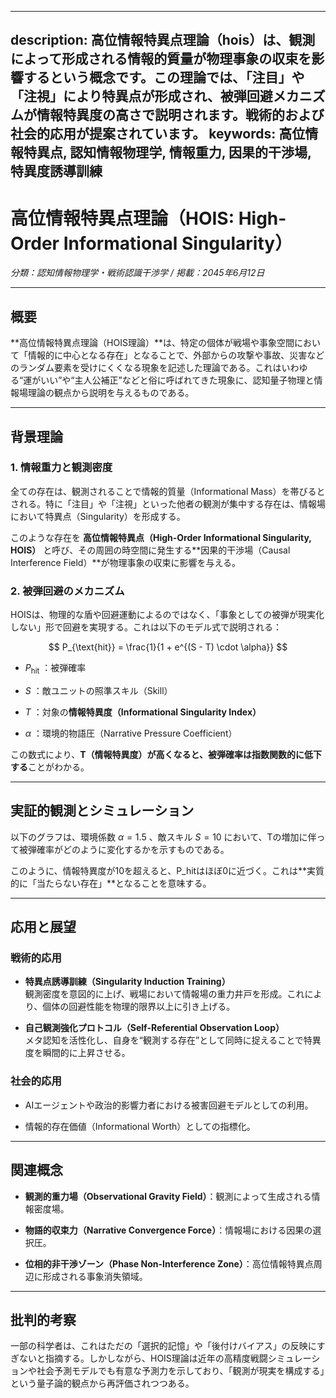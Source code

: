 ----------
description: 高位情報特異点理論（hois）は、観測によって形成される情報的質量が物理事象の収束を影響するという概念です。この理論では、「注目」や「注視」により特異点が形成され、被弾回避メカニズムが情報特異度の高さで説明されます。戦術的および社会的応用が提案されています。
keywords: 高位情報特異点, 認知情報物理学, 情報重力, 因果的干渉場, 特異度誘導訓練
----------

**高位情報特異点理論（HOIS: High-Order Informational Singularity）**
=========================================================

_分類：認知情報物理学・戦術認識干渉学 / 掲載：2045年6月12日_

* * *

概要
--

\*\*高位情報特異点理論（HOIS理論）\*\*は、特定の個体が戦場や事象空間において「情報的に中心となる存在」となることで、外部からの攻撃や事故、災害などのランダム要素を受けにくくなる現象を記述した理論である。これはいわゆる“運がいい”や“主人公補正”などと俗に呼ばれてきた現象に、認知量子物理と情報場理論の観点から説明を与えるものである。

* * *

背景理論
----

### 1\. 情報重力と観測密度

全ての存在は、観測されることで情報的質量（Informational Mass）を帯びるとされる。特に「注目」や「注視」といった他者の観測が集中する存在は、情報場において特異点（Singularity）を形成する。

このような存在を **高位情報特異点（High-Order Informational Singularity, HOIS）** と呼び、その周囲の時空間に発生する\*\*因果的干渉場（Causal Interference Field）\*\*が物理事象の収束に影響を与える。

### 2\. 被弾回避のメカニズム

HOISは、物理的な盾や回避運動によるのではなく、「事象としての被弾が現実化しない」形で回避を実現する。これは以下のモデル式で説明される：

$$
P_{\text{hit}} = \frac{1}{1 + e^{(S - T) \cdot \alpha}}
$$

*    $P_{\text{hit}}$ ：被弾確率
    
*    $S$ ：敵ユニットの照準スキル（Skill）
    
*    $T$ ：対象の**情報特異度（Informational Singularity Index）**
    
*    $\alpha$ ：環境的物語圧（Narrative Pressure Coefficient）
    

この数式により、**T（情報特異度）が高くなると、被弾確率は指数関数的に低下する**ことがわかる。

* * *

実証的観測とシミュレーション
--------------

以下のグラフは、環境係数  $\alpha = 1.5$ 、敵スキル  $S = 10$  において、Tの増加に伴って被弾確率がどのように変化するかを示すものである。

このように、情報特異度が10を超えると、P\_hitはほぼ0に近づく。これは\*\*実質的に「当たらない存在」\*\*となることを意味する。

* * *

応用と展望
-----

### 戦術的応用

*   **特異点誘導訓練（Singularity Induction Training）**  
    観測密度を意図的に上げ、戦場において情報場の重力井戸を形成。これにより、個体の回避性能を物理的限界以上に引き上げる。
    
*   **自己観測強化プロトコル（Self-Referential Observation Loop）**  
    メタ認知を活性化し、自身を“観測する存在”として同時に捉えることで特異度を瞬間的に上昇させる。
    

### 社会的応用

*   AIエージェントや政治的影響力者における被害回避モデルとしての利用。
    
*   情報的存在価値（Informational Worth）としての指標化。
    

* * *

関連概念
----

*   **観測的重力場（Observational Gravity Field）**：観測によって生成される情報密度場。
    
*   **物語的収束力（Narrative Convergence Force）**：情報場における因果の選択圧。
    
*   **位相的非干渉ゾーン（Phase Non-Interference Zone）**：高位情報特異点周辺に形成される事象消失領域。
    

* * *

批判的考察
-----

一部の科学者は、これはただの「選択的記憶」や「後付けバイアス」の反映にすぎないと指摘する。しかしながら、HOIS理論は近年の高精度戦闘シミュレーションや社会予測モデルでも有意な予測力を示しており、「観測が現実を構成する」という量子論的観点から再評価されつつある。
